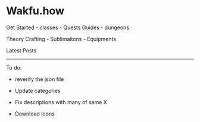 # Wakfu.how

Get Started
    - classes
    - Quests
Guides
    - dungeons

Theory Crafting
    - Sublimaitons
    - Equipments

Latest Posts

---
To do:

- reverify the json file

- Update categories

- Fix descriptions with many of same X

- Download Icons 

